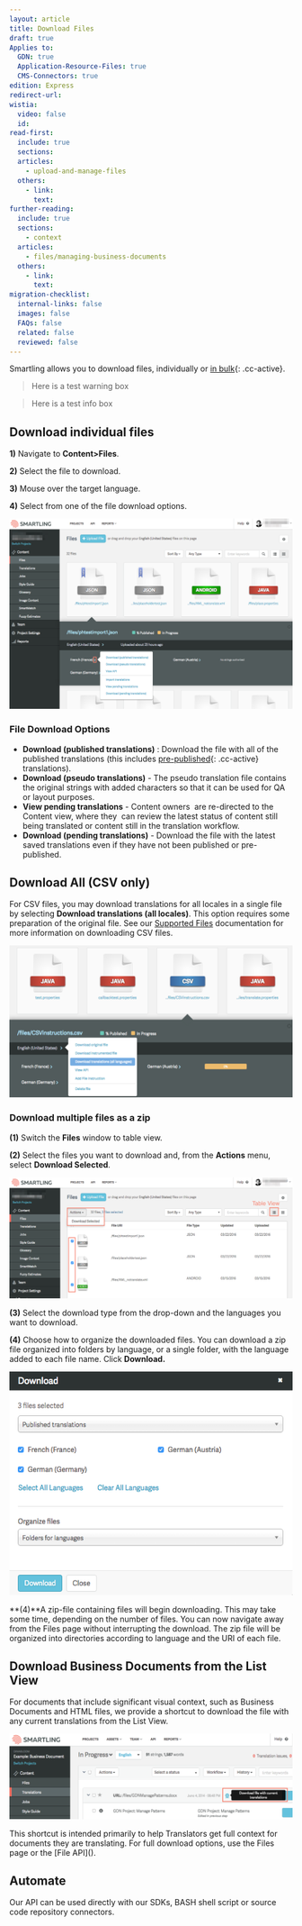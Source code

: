 ```yaml
---
layout: article
title: Download Files
draft: true
Applies to:
  GDN: true
  Application-Resource-Files: true
  CMS-Connectors: true
edition: Express
redirect-url:
wistia:
  video: false
  id:
read-first:
  include: true
  sections:
  articles:
    - upload-and-manage-files
  others:
    - link:
      text:
further-reading:
  include: true
  sections:
    - context
  articles:
    - files/managing-business-documents
  others:
    - link:
      text:
migration-checklist:
  internal-links: false
  images: false
  FAQs: false
  related: false
  reviewed: false
---
```



Smartling allows you to download files, individually or [in bulk](){: .cc-active}.

> Here is a test warning box

> Here is a test info box

## Download individual files

**1)** Navigate to **Content&gt;Files**.

**2)** Select the file to download.

**3)** Mouse over the target language.

**4)** Select from one of the file download options.

![](/uploads/versions/smartling___manage_files---x----1237-830x---.png)

### File Download Options

* **Download (published translations)** : Download the file with all of the published translations (this includes [pre-published](){: .cc-active} translations).
* **Download (pseudo translations)** - The pseudo translation file contains the original strings with added characters so that it can be used for QA or layout purposes.
* **View pending translations** - Content owners&nbsp; are re-directed to the Content view, where they&nbsp; can review the latest status of content still being translated or content still in the translation workflow.
* **Download (pending translations)** - Download the file with the latest saved translations even if they have not been published or pre-published.


## Download All (CSV only)

For CSV files, you may download translations for all locales in a single file by selecting&nbsp;**Download translations (all locales)**. This option requires some preparation of the original file. See our [Supported Files](https://docs.smartling.com/display/docs/Supported+File+Types#SupportedFileTypes-csv) documentation for more information on downloading CSV files.

![](/uploads/versions/smartling___manage_files-1---x----1012-542x---.png)

### Download multiple files as a zip

**(1)**&nbsp;Switch the&nbsp;**Files** window to table view.

**(2)** Select the files you want to download and, from the&nbsp;**Actions** menu, select&nbsp;**Download Selected**.

![](/uploads/versions/smartling___manage_files-2---x----1245-532x---.png)

**(3)** Select the download type from the drop-down and the languages you want to download.

**(4)**&nbsp;Choose how to organize the downloaded files. You can download a zip file organized into folders by language, or a single folder, with the language added to each file name. Click&nbsp;**Download.**

![](/uploads/versions/smartling___manage_files-4---x----574-452x---.png)

**(4)**A zip-file containing files will begin downloading. This may take some time, depending on the number of files. You can now navigate away from the Files page without interrupting the download. The zip file will be organized into directories according to language and the URI of each file.

## Download Business Documents from the List View

For documents that include significant visual context, such as Business Documents and HTML files, we provide a shortcut to download the file with any current translations from the List View.

![](/uploads/versions/smartling___translations_management---x----1045-314x---.png)

<div class="warning">This shortcut is intended primarily to help Translators get full context for documents they are translating. For full download options, use the Files page or the [File API]().</div>

## Automate

Our API can be used directly with our SDKs, BASH shell script or source code repository connectors.